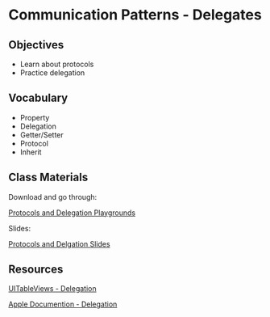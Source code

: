 # Communication Patterns - Delegates

## Objectives

- Learn about protocols
- Practice delegation

## Vocabulary

- Property
- Delegation
- Getter/Setter
- Protocol
- Inherit

## Class Materials

Download and go through:

[Protocols and Delegation Playgrounds](communication-patterns-delegation.zip)

Slides:

[Protocols and Delgation Slides](communication-patterns.key)


## Resources

[UITableViews - Delegation](https://developer.apple.com/documentation/uikit/uitableview)

[Apple Documention - Delegation](https://developer.apple.com/library/content/documentation/General/Conceptual/DevPedia-CocoaCore/Delegation.html)
